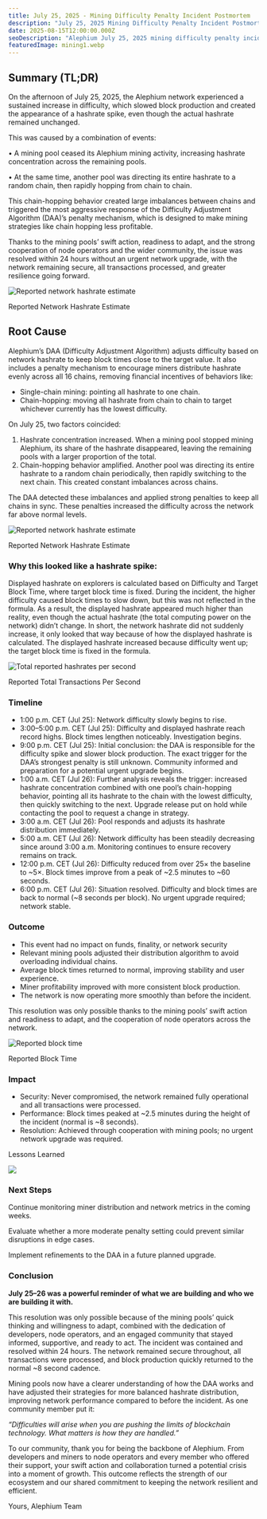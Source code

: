 ```yaml
---
title: July 25, 2025 - Mining Difficulty Penalty Incident Postmortem
description: "July 25, 2025 Mining Difficulty Penalty Incident Postmortem: Analysis of the network difficulty increase that slowed block production and created the appearance of a hashrate spike."
date: 2025-08-15T12:00:00.000Z
seoDescription: "Alephium July 25, 2025 mining difficulty penalty incident postmortem - network difficulty analysis. Block production slowdown and hashrate spike investigation."
featuredImage: mining1.webp
---
```

## Summary (TL;DR)

On the afternoon of July 25, 2025, the Alephium network experienced a sustained increase in difficulty, which slowed block production and created the appearance of a hashrate spike, even though the actual hashrate remained unchanged.

This was caused by a combination of events:

• A mining pool ceased its Alephium mining activity, increasing hashrate concentration across the remaining pools.

• At the same time, another pool was directing its entire hashrate to a random chain, then rapidly hopping from chain to chain.

This chain-hopping behavior created large imbalances between chains and triggered the most aggressive response of the Difficulty Adjustment Algorithm (DAA)’s penalty mechanism, which is designed to make mining strategies like chain hopping less profitable.

Thanks to the mining pools’ swift action, readiness to adapt, and the strong cooperation of node operators and the wider community, the issue was resolved within 24 hours without an urgent network upgrade, with the network remaining secure, all transactions processed, and greater resilience going forward.



![](https://miro.medium.com/v2/resize:fit:1400/format:webp/1*NzbKtJ4VmsYsM99kjBx_xA.jpeg "Reported network hashrate estimate")



Reported Network Hashrate Estimate

## Root Cause

Alephium’s DAA (Difficulty Adjustment Algorithm) adjusts difficulty based on network hashrate to keep block times close to the target value. It also includes a penalty mechanism to encourage miners distribute hashrate evenly across all 16 chains, removing financial incentives of behaviors like:

* Single-chain mining: pointing all hashrate to one chain.
* Chain-hopping: moving all hashrate from chain to chain to target whichever currently has the lowest difficulty.



On July 25, two factors coincided:

1. Hashrate concentration increased. When a mining pool stopped mining Alephium, its share of the hashrate disappeared, leaving the remaining pools with a larger proportion of the total.
2. Chain-hopping behavior amplified. Another pool was directing its entire hashrate to a random chain periodically, then rapidly switching to the next chain. This created constant imbalances across chains.

The DAA detected these imbalances and applied strong penalties to keep all chains in sync. These penalties increased the difficulty across the network far above normal levels.



![](https://miro.medium.com/v2/resize:fit:1400/format:webp/1*KNgUPP-AF4DY7U1tszBDVA.png "Reported network hashrate estimate")



Reported Network Hashrate Estimate

### Why this looked like a hashrate spike:

Displayed hashrate on explorers is calculated based on Difficulty and Target Block Time, where target block time is fixed. During the incident, the higher difficulty caused block times to slow down, but this was not reflected in the formula. As a result, the displayed hashrate appeared much higher than reality, even though the actual hashrate (the total computing power on the network) didn’t change. In short, the network hashrate did not suddenly increase, it only looked that way because of how the displayed hashrate is calculated. The displayed hashrate increased because difficulty went up; the target block time is fixed in the formula.



![](https://miro.medium.com/v2/resize:fit:1400/format:webp/1*e7XiP_Pjy55zE7JGdlhNRA.png "Total reported hashrates per second")



Reported Total Transactions Per Second

### Timeline

* 1:00 p.m. CET (Jul 25): Network difficulty slowly begins to rise.
* 3:00–5:00 p.m. CET (Jul 25): Difficulty and displayed hashrate reach record highs. Block times lengthen noticeably. Investigation begins.
* 9:00 p.m. CET (Jul 25): Initial conclusion: the DAA is responsible for the difficulty spike and slower block production. The exact trigger for the DAA’s strongest penalty is still unknown. Community informed and preparation for a potential urgent upgrade begins.
* 1:00 a.m. CET (Jul 26): Further analysis reveals the trigger: increased hashrate concentration combined with one pool’s chain-hopping behavior, pointing all its hashrate to the chain with the lowest difficulty, then quickly switching to the next. Upgrade release put on hold while contacting the pool to request a change in strategy.
* 3:00 a.m. CET (Jul 26): Pool responds and adjusts its hashrate distribution immediately.
* 5:00 a.m. CET (Jul 26): Network difficulty has been steadily decreasing since around 3:00 a.m. Monitoring continues to ensure recovery remains on track.
* 12:00 p.m. CET (Jul 26): Difficulty reduced from over 25× the baseline to \~5×. Block times improve from a peak of \~2.5 minutes to ~60 seconds.
* 6:00 p.m. CET (Jul 26): Situation resolved. Difficulty and block times are back to normal (~8 seconds per block). No urgent upgrade required; network stable.



### Outcome

* This event had no impact on funds, finality, or network security
* Relevant mining pools adjusted their distribution algorithm to avoid overloading individual chains.
* Average block times returned to normal, improving stability and user experience.
* Miner profitability improved with more consistent block production.
* The network is now operating more smoothly than before the incident.

This resolution was only possible thanks to the mining pools’ swift action and readiness to adapt, and the cooperation of node operators across the network.



![](https://miro.medium.com/v2/resize:fit:1400/format:webp/1*l_8GD4eqG7-Ndl1kA6x8CQ.png "Reported block time")



Reported Block Time

### Impact

* Security: Never compromised, the network remained fully operational and all transactions were processed.
* Performance: Block times peaked at \~2.5 minutes during the height of the incident (normal is \~8 seconds).
* Resolution: Achieved through cooperation with mining pools; no urgent network upgrade was required.

Lessons Learned

![](https://miro.medium.com/v2/resize:fit:1400/format:webp/1*TmEe0ybTUHYwmeSIwW7WHw.png)



### Next Steps

Continue monitoring miner distribution and network metrics in the coming weeks.

Evaluate whether a more moderate penalty setting could prevent similar disruptions in edge cases.

Implement refinements to the DAA in a future planned upgrade.

### Conclusion

**July 25–26 was a powerful reminder of what we are building and who we are building it with.**

This resolution was only possible because of the mining pools’ quick thinking and willingness to adapt, combined with the dedication of developers, node operators, and an engaged community that stayed informed, supportive, and ready to act. The incident was contained and resolved within 24 hours. The network remained secure throughout, all transactions were processed, and block production quickly returned to the normal ~8 second cadence.

Mining pools now have a clearer understanding of how the DAA works and have adjusted their strategies for more balanced hashrate distribution, improving network performance compared to before the incident. As one community member put it:

*“Difficulties will arise when you are pushing the limits of blockchain technology. What matters is how they are handled.”*

To our community, thank you for being the backbone of Alephium. From developers and miners to node operators and every member who offered their support, your swift action and collaboration turned a potential crisis into a moment of growth. This outcome reflects the strength of our ecosystem and our shared commitment to keeping the network resilient and efficient.

Yours, Alephium Team

